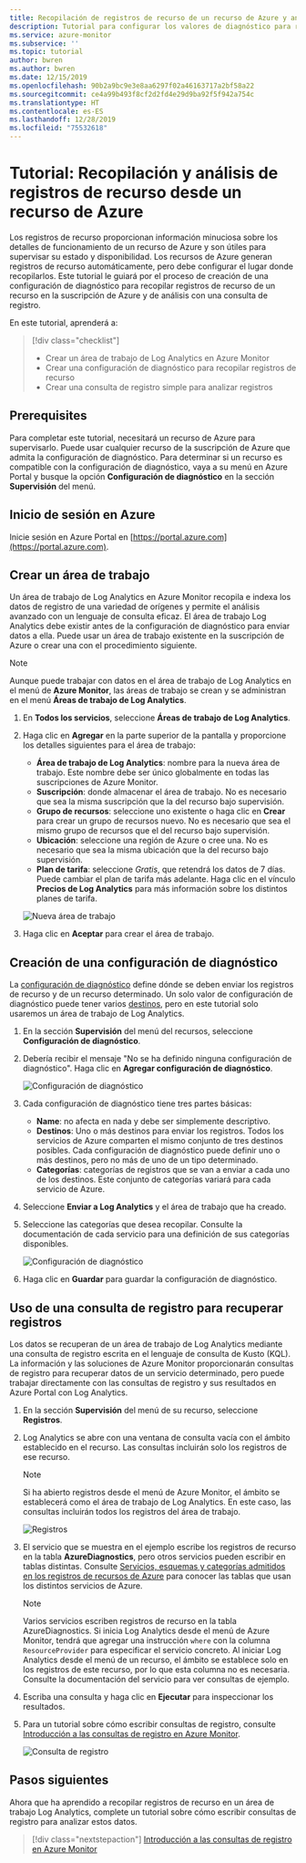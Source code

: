```yaml
---
title: Recopilación de registros de recurso de un recurso de Azure y análisis con Azure Monitor
description: Tutorial para configurar los valores de diagnóstico para recopilar registros de recurso de un recurso de Azure en un área de trabajo de Log Analytics donde se puedan analizar con una consulta de registro.
ms.service: azure-monitor
ms.subservice: ''
ms.topic: tutorial
author: bwren
ms.author: bwren
ms.date: 12/15/2019
ms.openlocfilehash: 90b2a9bc9e3e8aa6297f02a46163717a2bf58a22
ms.sourcegitcommit: ce4a99b493f8cf2d2fd4e29d9ba92f5f942a754c
ms.translationtype: HT
ms.contentlocale: es-ES
ms.lasthandoff: 12/28/2019
ms.locfileid: "75532618"
---
```

# <a name="tutorial-collect-and-analyze-resource-logs-from-an-azure-resource"></a>Tutorial: Recopilación y análisis de registros de recurso desde un recurso de Azure

Los registros de recurso proporcionan información minuciosa sobre los detalles de funcionamiento de un recurso de Azure y son útiles para supervisar su estado y disponibilidad. Los recursos de Azure generan registros de recurso automáticamente, pero debe configurar el lugar donde recopilarlos. Este tutorial le guiará por el proceso de creación de una configuración de diagnóstico para recopilar registros de recurso de un recurso en la suscripción de Azure y de análisis con una consulta de registro.

En este tutorial, aprenderá a:

> [!div class="checklist"]
> * Crear un área de trabajo de Log Analytics en Azure Monitor
> * Crear una configuración de diagnóstico para recopilar registros de recurso 
> * Crear una consulta de registro simple para analizar registros


## <a name="prerequisites"></a>Prerequisites

Para completar este tutorial, necesitará un recurso de Azure para supervisarlo. Puede usar cualquier recurso de la suscripción de Azure que admita la configuración de diagnóstico. Para determinar si un recurso es compatible con la configuración de diagnóstico, vaya a su menú en Azure Portal y busque la opción **Configuración de diagnóstico** en la sección **Supervisión** del menú.


## <a name="log-in-to-azure"></a>Inicio de sesión en Azure
Inicie sesión en Azure Portal en [https://portal.azure.com](https://portal.azure.com).


## <a name="create-a-workspace"></a>Crear un área de trabajo
Un área de trabajo de Log Analytics en Azure Monitor recopila e indexa los datos de registro de una variedad de orígenes y permite el análisis avanzado con un lenguaje de consulta eficaz. El área de trabajo Log Analytics debe existir antes de la configuración de diagnóstico para enviar datos a ella. Puede usar un área de trabajo existente en la suscripción de Azure o crear una con el procedimiento siguiente. 

> [!NOTE]
> Aunque puede trabajar con datos en el área de trabajo de Log Analytics en el menú de **Azure Monitor**, las áreas de trabajo se crean y se administran en el menú **Áreas de trabajo de Log Analytics**.

1. En **Todos los servicios**, seleccione **Áreas de trabajo de Log Analytics**.
2. Haga clic en **Agregar** en la parte superior de la pantalla y proporcione los detalles siguientes para el área de trabajo:
   - **Área de trabajo de Log Analytics**: nombre para la nueva área de trabajo. Este nombre debe ser único globalmente en todas las suscripciones de Azure Monitor.
   - **Suscripción**: donde almacenar el área de trabajo. No es necesario que sea la misma suscripción que la del recurso bajo supervisión.
   - **Grupo de recursos**: seleccione uno existente o haga clic en **Crear** para crear un grupo de recursos nuevo. No es necesario que sea el mismo grupo de recursos que el del recurso bajo supervisión.
   - **Ubicación**: seleccione una región de Azure o cree una. No es necesario que sea la misma ubicación que la del recurso bajo supervisión.
   - **Plan de tarifa**: seleccione *Gratis*, que retendrá los datos de 7 días. Puede cambiar el plan de tarifa más adelante. Haga clic en el vínculo **Precios de Log Analytics** para más información sobre los distintos planes de tarifa.

    ![Nueva área de trabajo](media/tutorial-resource-logs/new-workspace.png)

3. Haga clic en **Aceptar** para crear el área de trabajo.

## <a name="create-a-diagnostic-setting"></a>Creación de una configuración de diagnóstico
La [configuración de diagnóstico](../platform/diagnostic-settings.md) define dónde se deben enviar los registros de recurso y de un recurso determinado. Un solo valor de configuración de diagnóstico puede tener varios [destinos](../platform/diagnostic-settings.md#destinations), pero en este tutorial solo usaremos un área de trabajo de Log Analytics.

1. En la sección **Supervisión** del menú del recursos, seleccione **Configuración de diagnóstico**.
2. Debería recibir el mensaje "No se ha definido ninguna configuración de diagnóstico". Haga clic en **Agregar configuración de diagnóstico**.

    ![Configuración de diagnóstico](media/tutorial-resource-logs/diagnostic-settings.png)

3. Cada configuración de diagnóstico tiene tres partes básicas:
 
   - **Name**: no afecta en nada y debe ser simplemente descriptivo.
   - **Destinos**: Uno o más destinos para enviar los registros. Todos los servicios de Azure comparten el mismo conjunto de tres destinos posibles. Cada configuración de diagnóstico puede definir uno o más destinos, pero no más de uno de un tipo determinado. 
   - **Categorías**: categorías de registros que se van a enviar a cada uno de los destinos. Este conjunto de categorías variará para cada servicio de Azure.

4. Seleccione **Enviar a Log Analytics** y el área de trabajo que ha creado.
5. Seleccione las categorías que desea recopilar. Consulte la documentación de cada servicio para una definición de sus categorías disponibles.

    ![Configuración de diagnóstico](media/tutorial-resource-logs/diagnostic-setting.png)

6. Haga clic en **Guardar** para guardar la configuración de diagnóstico.

    
 
 ## <a name="use-a-log-query-to-retrieve-logs"></a>Uso de una consulta de registro para recuperar registros
Los datos se recuperan de un área de trabajo de Log Analytics mediante una consulta de registro escrita en el lenguaje de consulta de Kusto (KQL). La información y las soluciones de Azure Monitor proporcionarán consultas de registro para recuperar datos de un servicio determinado, pero puede trabajar directamente con las consultas de registro y sus resultados en Azure Portal con Log Analytics. 

1. En la sección **Supervisión** del menú de su recurso, seleccione **Registros**.
2. Log Analytics se abre con una ventana de consulta vacía con el ámbito establecido en el recurso. Las consultas incluirán solo los registros de ese recurso.

    > [!NOTE]
    > Si ha abierto registros desde el menú de Azure Monitor, el ámbito se establecerá como el área de trabajo de Log Analytics. En este caso, las consultas incluirán todos los registros del área de trabajo.
   
    ![Registros](media/tutorial-resource-logs/logs.png)

4. El servicio que se muestra en el ejemplo escribe los registros de recurso en la tabla **AzureDiagnostics**, pero otros servicios pueden escribir en tablas distintas. Consulte [Servicios, esquemas y categorías admitidos en los registros de recursos de Azure](../platform/diagnostic-logs-schema.md) para conocer las tablas que usan los distintos servicios de Azure.

    > [!NOTE]
    > Varios servicios escriben registros de recurso en la tabla AzureDiagnostics. Si inicia Log Analytics desde el menú de Azure Monitor, tendrá que agregar una instrucción `where` con la columna `ResourceProvider` para especificar el servicio concreto. Al iniciar Log Analytics desde el menú de un recurso, el ámbito se establece solo en los registros de este recurso, por lo que esta columna no es necesaria. Consulte la documentación del servicio para ver consultas de ejemplo.


5. Escriba una consulta y haga clic en **Ejecutar** para inspeccionar los resultados. 
6. Para un tutorial sobre cómo escribir consultas de registro, consulte [Introducción a las consultas de registro en Azure Monitor](../log-query/get-started-queries.md).

    ![Consulta de registro](media/tutorial-resource-logs/log-query-1.png)




## <a name="next-steps"></a>Pasos siguientes
Ahora que ha aprendido a recopilar registros de recurso en un área de trabajo Log Analytics, complete un tutorial sobre cómo escribir consultas de registro para analizar estos datos.

> [!div class="nextstepaction"]
> [Introducción a las consultas de registro en Azure Monitor](../log-query/get-started-queries.md)
